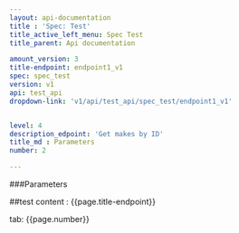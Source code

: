 ```yaml
---
layout: api-documentation 
title : 'Spec: Test'
title_active_left_menu: Spec Test
title_parent: Api documentation

amount_version: 3
title-endpoint: endpoint1_v1
spec: spec_test
version: v1
api: test_api
dropdown-link: 'v1/api/test_api/spec_test/endpoint1_v1'


level: 4
description_edpoint: 'Get makes by ID'
title_md : Parameters
number: 2

---
```



###Parameters

##test content : {{page.title-endpoint}} 

tab: {{page.number}}